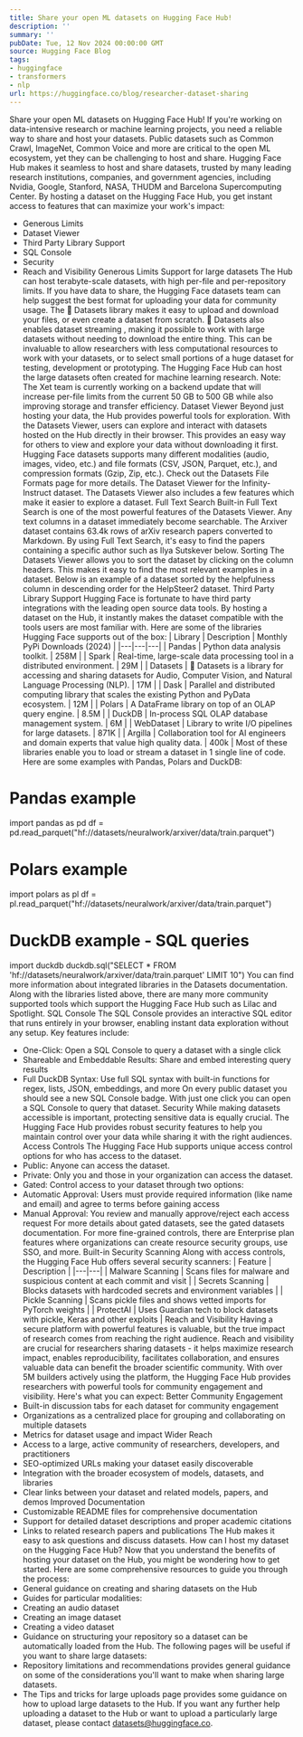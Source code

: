 ```yaml
---
title: Share your open ML datasets on Hugging Face Hub!
description: ''
summary: ''
pubDate: Tue, 12 Nov 2024 00:00:00 GMT
source: Hugging Face Blog
tags:
- huggingface
- transformers
- nlp
url: https://huggingface.co/blog/researcher-dataset-sharing
---
```


Share your open ML datasets on Hugging Face Hub!
If you're working on data-intensive research or machine learning projects, you need a reliable way to share and host your datasets. Public datasets such as Common Crawl, ImageNet, Common Voice and more are critical to the open ML ecosystem, yet they can be challenging to host and share.
Hugging Face Hub makes it seamless to host and share datasets, trusted by many leading research institutions, companies, and government agencies, including Nvidia, Google, Stanford, NASA, THUDM and Barcelona Supercomputing Center.
By hosting a dataset on the Hugging Face Hub, you get instant access to features that can maximize your work's impact:
- Generous Limits
- Dataset Viewer
- Third Party Library Support
- SQL Console
- Security
- Reach and Visibility
Generous Limits
Support for large datasets
The Hub can host terabyte-scale datasets, with high per-file and per-repository limits. If you have data to share, the Hugging Face datasets team can help suggest the best format for uploading your data for community usage. The 🤗 Datasets library makes it easy to upload and download your files, or even create a dataset from scratch. 🤗 Datasets also enables dataset streaming , making it possible to work with large datasets without needing to download the entire thing. This can be invaluable to allow researchers with less computational resources to work with your datasets, or to select small portions of a huge dataset for testing, development or prototyping.
The Hugging Face Hub can host the large datasets often created for machine learning research.
Note: The Xet team is currently working on a backend update that will increase per-file limits from the current 50 GB to 500 GB while also improving storage and transfer efficiency.
Dataset Viewer
Beyond just hosting your data, the Hub provides powerful tools for exploration. With the Datasets Viewer, users can explore and interact with datasets hosted on the Hub directly in their browser. This provides an easy way for others to view and explore your data without downloading it first.
Hugging Face datasets supports many different modalities (audio, images, video, etc.) and file formats (CSV, JSON, Parquet, etc.), and compression formats (Gzip, Zip, etc.). Check out the Datasets File Formats page for more details.
The Dataset Viewer for the Infinity-Instruct dataset.
The Datasets Viewer also includes a few features which make it easier to explore a dataset.
Full Text Search
Built-in Full Text Search is one of the most powerful features of the Datasets Viewer. Any text columns in a dataset immediately become searchable.
The Arxiver dataset contains 63.4k rows of arXiv research papers converted to Markdown. By using Full Text Search, it's easy to find the papers containing a specific author such as Ilya Sutskever below.
Sorting
The Datasets Viewer allows you to sort the dataset by clicking on the column headers. This makes it easy to find the most relevant examples in a dataset.
Below is an example of a dataset sorted by the helpfulness
column in descending order for the HelpSteer2 dataset.
Third Party Library Support
Hugging Face is fortunate to have third party integrations with the leading open source data tools. By hosting a dataset on the Hub, it instantly makes the dataset compatible with the tools users are most familiar with.
Here are some of the libraries Hugging Face supports out of the box:
| Library | Description | Monthly PyPi Downloads (2024) |
|---|---|---|
| Pandas | Python data analysis toolkit. | 258M |
| Spark | Real-time, large-scale data processing tool in a distributed environment. | 29M |
| Datasets | 🤗 Datasets is a library for accessing and sharing datasets for Audio, Computer Vision, and Natural Language Processing (NLP). | 17M |
| Dask | Parallel and distributed computing library that scales the existing Python and PyData ecosystem. | 12M |
| Polars | A DataFrame library on top of an OLAP query engine. | 8.5M |
| DuckDB | In-process SQL OLAP database management system. | 6M |
| WebDataset | Library to write I/O pipelines for large datasets. | 871K |
| Argilla | Collaboration tool for AI engineers and domain experts that value high quality data. | 400k |
Most of these libraries enable you to load or stream a dataset in 1 single line of code.
Here are some examples with Pandas, Polars and DuckDB:
# Pandas example
import pandas as pd
df = pd.read_parquet("hf://datasets/neuralwork/arxiver/data/train.parquet")
# Polars example
import polars as pl
df = pl.read_parquet("hf://datasets/neuralwork/arxiver/data/train.parquet")
# DuckDB example - SQL queries
import duckdb
duckdb.sql("SELECT * FROM 'hf://datasets/neuralwork/arxiver/data/train.parquet' LIMIT 10")
You can find more information about integrated libraries in the Datasets documentation. Along with the libraries listed above, there are many more community supported tools which support the Hugging Face Hub such as Lilac and Spotlight.
SQL Console
The SQL Console provides an interactive SQL editor that runs entirely in your browser, enabling instant data exploration without any setup. Key features include:
- One-Click: Open a SQL Console to query a dataset with a single click
- Shareable and Embeddable Results: Share and embed interesting query results
- Full DuckDB Syntax: Use full SQL syntax with built-in functions for regex, lists, JSON, embeddings, and more
On every public dataset you should see a new SQL Console badge. With just one click you can open a SQL Console to query that dataset.
Security
While making datasets accessible is important, protecting sensitive data is equally crucial. The Hugging Face Hub provides robust security features to help you maintain control over your data while sharing it with the right audiences.
Access Controls
The Hugging Face Hub supports unique access control options for who has access to the dataset.
- Public: Anyone can access the dataset.
- Private: Only you and those in your organization can access the dataset.
- Gated: Control access to your dataset through two options:
- Automatic Approval: Users must provide required information (like name and email) and agree to terms before gaining access
- Manual Approval: You review and manually approve/reject each access request
For more details about gated datasets, see the gated datasets documentation. For more fine-grained controls, there are Enterprise plan features where organizations can create resource security groups, use SSO, and more.
Built-in Security Scanning
Along with access controls, the Hugging Face Hub offers several security scanners:
| Feature | Description |
|---|---|
| Malware Scanning | Scans files for malware and suspicious content at each commit and visit |
| Secrets Scanning | Blocks datasets with hardcoded secrets and environment variables |
| Pickle Scanning | Scans pickle files and shows vetted imports for PyTorch weights |
| ProtectAI | Uses Guardian tech to block datasets with pickle, Keras and other exploits |
Reach and Visibility
Having a secure platform with powerful features is valuable, but the true impact of research comes from reaching the right audience. Reach and visibility are crucial for researchers sharing datasets - it helps maximize research impact, enables reproducibility, facilitates collaboration, and ensures valuable data can benefit the broader scientific community.
With over 5M builders actively using the platform, the Hugging Face Hub provides researchers with powerful tools for community engagement and visibility. Here's what you can expect:
Better Community Engagement
- Built-in discussion tabs for each dataset for community engagement
- Organizations as a centralized place for grouping and collaborating on multiple datasets
- Metrics for dataset usage and impact
Wider Reach
- Access to a large, active community of researchers, developers, and practitioners
- SEO-optimized URLs making your dataset easily discoverable
- Integration with the broader ecosystem of models, datasets, and libraries
- Clear links between your dataset and related models, papers, and demos
Improved Documentation
- Customizable README files for comprehensive documentation
- Support for detailed dataset descriptions and proper academic citations
- Links to related research papers and publications
The Hub makes it easy to ask questions and discuss datasets.
How can I host my dataset on the Hugging Face Hub?
Now that you understand the benefits of hosting your dataset on the Hub, you might be wondering how to get started. Here are some comprehensive resources to guide you through the process:
- General guidance on creating and sharing datasets on the Hub
- Guides for particular modalities:
- Creating an audio dataset
- Creating an image dataset
- Creating a video dataset
- Guidance on structuring your repository so a dataset can be automatically loaded from the Hub.
The following pages will be useful if you want to share large datasets:
- Repository limitations and recommendations provides general guidance on some of the considerations you'll want to make when sharing large datasets.
- The Tips and tricks for large uploads page provides some guidance on how to upload large datasets to the Hub.
If you want any further help uploading a dataset to the Hub or want to upload a particularly large dataset, please contact datasets@huggingface.co.